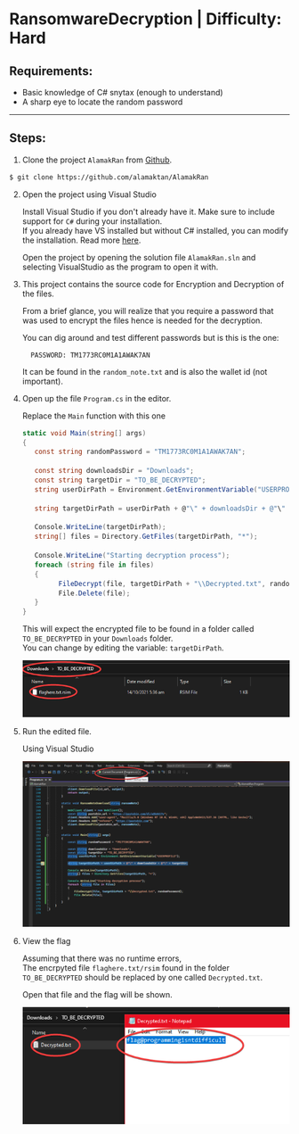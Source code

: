 # RansomwareDecryption | Difficulty: Hard

## Requirements:

- Basic knowledge of C# snytax (enough to understand)
- A sharp eye to locate the random password

---

## Steps:

1. Clone the project `AlamakRan` from [Github](https://github.com/alamaktan/AlamakRan).

```bash
$ git clone https://github.com/alamaktan/AlamakRan
```

2.  Open the project using Visual Studio

    Install Visual Studio if you don't already have it. Make sure to include support for `C#` during your installation.\
    If you already have VS installed but without C# installed, you can modify the installation. Read more [here](https://docs.microsoft.com/en-us/visualstudio/install/modify-visual-studio?view=vs-2022).

    Open the project by opening the solution file `AlamakRan.sln` and selecting VisualStudio as the program to open it with.

3.  This project contains the source code for Encryption and Decryption of the files.

    From a brief glance, you will realize that you require a password that was used to encrypt the files hence is needed for the decryption.

    You can dig around and test different passwords but is this is the one:

          PASSWORD: TM1773RC0M1A1AWAK7AN

    It can be found in the `random_note.txt` and is also the wallet id (not important).

4.  Open up the file `Program.cs` in the editor.

    Replace the `Main` function with this one

    ```C#
    static void Main(string[] args)
    {
       const string randomPassword = "TM1773RC0M1A1AWAK7AN";

       const string downloadsDir = "Downloads";
       const string targetDir = "TO_BE_DECRYPTED";
       string userDirPath = Environment.GetEnvironmentVariable("USERPROFILE");

       string targetDirPath = userDirPath + @"\" + downloadsDir + @"\" + targetDir;

       Console.WriteLine(targetDirPath);
       string[] files = Directory.GetFiles(targetDirPath, "*");

       Console.WriteLine("Starting decryption process");
       foreach (string file in files)
       {
             FileDecrypt(file, targetDirPath + "\\Decrypted.txt", randomPassword);
             File.Delete(file);
       }
    }
    ```

    This will expect the encrypted file to be found in a folder called `TO_BE_DECRYPTED` in your `Downloads` folder.\
    You can change by editing the variable: `targetDirPath`.

    ![Expected folder](Guide-Media/explorer_x6cBMYSU7o.png)

5.  Run the edited file.

    Using Visual Studio

    ![Running program](Guide-Media/devenv_VTnvWc1fJw.png)

6.  View the flag

    Assuming that there was no runtime errors,\
    The encrpyted file `flaghere.txt/rsim` found in the folder `TO_BE_DECRYPTED` should be replaced by one called `Decrypted.txt`.

    Open that file and the flag will be shown.

    ![Flag](Guide-Media/notepad_2JaSO838dm.png)
